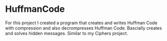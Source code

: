 # HuffmanCode
For this project I created a program that creates and writes Huffman Code with compression and also decrompresses Huffman Code. Bascially creates and solves hidden messages. Similar to my Ciphers project.
